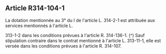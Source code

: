 ## Article R314-104-1

La dotation mentionnée au 3° du I de l'article L. 314-2-1 est attribuée aux services mentionnés à l'article L.

313-1-2 dans les conditions prévues à l'article R. 314-136-1. (^)
Sauf stipulation contraire dans le contrat mentionné à l'article L. 313-11-1, elle est versée dans les conditions
prévues à l'article R. 314-107.

